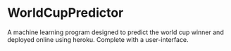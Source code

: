 # WorldCupPredictor
A machine learning program designed to predict the world cup winner and deployed online using heroku. Complete with a user-interface.
